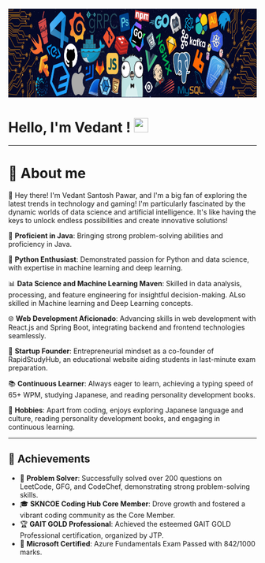 <p align="center"><img src="https://github.com/abhinav-bohra/abhinav-bohra/blob/main/header.png" width="1380px" height="180px"></p>

# Hello, I'm Vedant ! <img src="https://media.giphy.com/media/hvRJCLFzcasrR4ia7z/giphy.gif" width="29px" height="29px">

<hr>

# 🚀 About me
👋 Hey there! I'm Vedant Santosh Pawar, and I'm a big fan of exploring the latest trends in technology and gaming! I'm particularly fascinated by the dynamic worlds of data science and artificial intelligence. It's like having the keys to unlock endless possibilities and create innovative solutions!

💼 **Proficient in Java**: Bringing strong problem-solving abilities and proficiency in Java.

🐍 **Python Enthusiast**: Demonstrated passion for Python and data science, with expertise in machine learning and deep learning.

📊 **Data Science and Machine Learning Maven**: Skilled in data analysis, processing, and feature engineering for insightful decision-making. ALso skilled in Machine learning and Deep Learning concepts.

🌐 **Web Development Aficionado**: Advancing skills in web development with React.js and Spring Boot, integrating backend and frontend technologies seamlessly.

🚀 **Startup Founder**: Entrepreneurial mindset as a co-founder of RapidStudyHub, an educational website aiding students in last-minute exam preparation.

📚 **Continuous Learner**: Always eager to learn, achieving a typing speed of 65+ WPM, studying Japanese, and reading personality development books.

🎨 **Hobbies**: Apart from coding, enjoys exploring Japanese language and culture, reading personality development books, and engaging in continuous learning.

<hr>

## 🏅 Achievements

- 🤝 **Problem Solver**: Successfully solved over 200 questions on LeetCode, GFG, and CodeChef, demonstrating strong problem-solving skills.
- 🎓 **SKNCOE Coding Hub Core Member**: Drove growth and fostered a vibrant coding community as the Core Member.
- 🏆 **GAIT GOLD Professional**: Achieved the esteemed GAIT GOLD Professional certification, organized by JTP.
- 💼 **Microsoft Certified**: Azure Fundamentals Exam Passed with 842/1000 marks.
